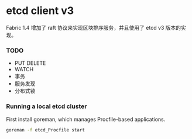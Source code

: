 # etcd client v3
Fabric 1.4 增加了 raft 协议来实现区块排序服务，并且使用了 etcd v3 版本的实现。

### TODO
* PUT DELETE
* WATCH
* 事务
* 服务发现
* 分布式锁

### Running a local etcd cluster
First install goreman, which manages Procfile-based applications.

```bash  
goreman -f etcd_Procfile start
```